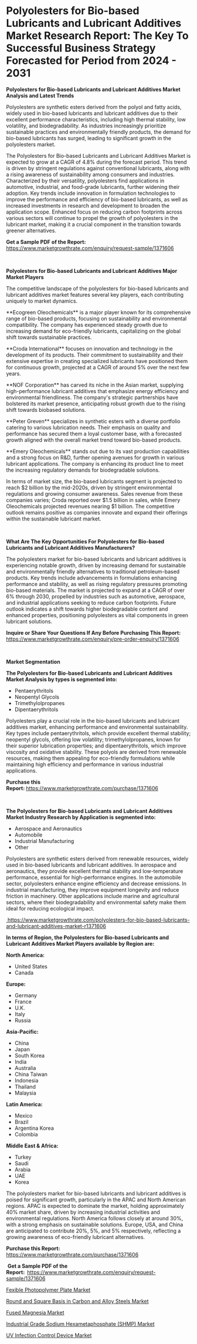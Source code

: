 <p><h1>Polyolesters for Bio-based Lubricants and Lubricant Additives Market Research Report: The Key To Successful Business Strategy Forecasted for Period from 2024 - 2031</h1></p><p><strong>Polyolesters for Bio-based Lubricants and Lubricant Additives Market Analysis and Latest Trends</strong></p>
<p><p>Polyolesters are synthetic esters derived from the polyol and fatty acids, widely used in bio-based lubricants and lubricant additives due to their excellent performance characteristics, including high thermal stability, low volatility, and biodegradability. As industries increasingly prioritize sustainable practices and environmentally friendly products, the demand for bio-based lubricants has surged, leading to significant growth in the polyolesters market.</p><p>The Polyolesters for Bio-based Lubricants and Lubricant Additives Market is expected to grow at a CAGR of 4.8% during the forecast period. This trend is driven by stringent regulations against conventional lubricants, along with a rising awareness of sustainability among consumers and industries. Characterized by their versatility, polyolesters find applications in automotive, industrial, and food-grade lubricants, further widening their adoption. Key trends include innovation in formulation technologies to improve the performance and efficiency of bio-based lubricants, as well as increased investments in research and development to broaden the application scope. Enhanced focus on reducing carbon footprints across various sectors will continue to propel the growth of polyolesters in the lubricant market, making it a crucial component in the transition towards greener alternatives.</p></p>
<p><strong>Get a Sample PDF of the Report:&nbsp;</strong> <a href="https://www.marketgrowthrate.com/enquiry/request-sample/1371606">https://www.marketgrowthrate.com/enquiry/request-sample/1371606</a></p>
<p>&nbsp;</p>
<p><strong>Polyolesters for Bio-based Lubricants and Lubricant Additives Major Market Players</strong></p>
<p><p>The competitive landscape of the polyolesters for bio-based lubricants and lubricant additives market features several key players, each contributing uniquely to market dynamics. </p><p>**Ecogreen Oleochemicals** is a major player known for its comprehensive range of bio-based products, focusing on sustainability and environmental compatibility. The company has experienced steady growth due to increasing demand for eco-friendly lubricants, capitalizing on the global shift towards sustainable practices.</p><p>**Croda International** focuses on innovation and technology in the development of its products. Their commitment to sustainability and their extensive expertise in creating specialized lubricants have positioned them for continuous growth, projected at a CAGR of around 5% over the next few years. </p><p>**NOF Corporation** has carved its niche in the Asian market, supplying high-performance lubricant additives that emphasize energy efficiency and environmental friendliness. The company's strategic partnerships have bolstered its market presence, anticipating robust growth due to the rising shift towards biobased solutions.</p><p>**Peter Greven** specializes in synthetic esters with a diverse portfolio catering to various lubrication needs. Their emphasis on quality and performance has secured them a loyal customer base, with a forecasted growth aligned with the overall market trend toward bio-based products.</p><p>**Emery Oleochemicals** stands out due to its vast production capabilities and a strong focus on R&D, further opening avenues for growth in various lubricant applications. The company is enhancing its product line to meet the increasing regulatory demands for biodegradable solutions.</p><p>In terms of market size, the bio-based lubricants segment is projected to reach $2 billion by the mid-2020s, driven by stringent environmental regulations and growing consumer awareness. Sales revenue from these companies varies; Croda reported over $1.5 billion in sales, while Emery Oleochemicals projected revenues nearing $1 billion. The competitive outlook remains positive as companies innovate and expand their offerings within the sustainable lubricant market.</p></p>
<p>&nbsp;</p>
<p><strong>What Are The Key Opportunities For Polyolesters for Bio-based Lubricants and Lubricant Additives Manufacturers?</strong></p>
<p><p>The polyolesters market for bio-based lubricants and lubricant additives is experiencing notable growth, driven by increasing demand for sustainable and environmentally friendly alternatives to traditional petroleum-based products. Key trends include advancements in formulations enhancing performance and stability, as well as rising regulatory pressures promoting bio-based materials. The market is projected to expand at a CAGR of over 6% through 2030, propelled by industries such as automotive, aerospace, and industrial applications seeking to reduce carbon footprints. Future outlook indicates a shift towards higher biodegradable content and enhanced properties, positioning polyolesters as vital components in green lubricant solutions.</p></p>
<p><strong>Inquire or Share Your Questions If Any Before Purchasing This Report:</strong> <a href="https://www.marketgrowthrate.com/enquiry/pre-order-enquiry/1371606">https://www.marketgrowthrate.com/enquiry/pre-order-enquiry/1371606</a></p>
<p>&nbsp;</p>
<p><strong>Market Segmentation</strong></p>
<p><strong>The Polyolesters for Bio-based Lubricants and Lubricant Additives Market Analysis by types is segmented into:</strong></p>
<p><ul><li>Pentaerythritols</li><li>Neopentyl Glycols</li><li>Trimethylolpropanes</li><li>Dipentaerythritols</li></ul></p>
<p><p>Polyolesters play a crucial role in the bio-based lubricants and lubricant additives market, enhancing performance and environmental sustainability. Key types include pentaerythritols, which provide excellent thermal stability; neopentyl glycols, offering low volatility; trimethylolpropanes, known for their superior lubrication properties; and dipentaerythritols, which improve viscosity and oxidative stability. These polyols are derived from renewable resources, making them appealing for eco-friendly formulations while maintaining high efficiency and performance in various industrial applications.</p></p>
<p><strong>Purchase this Report:&nbsp;</strong><a href="https://www.marketgrowthrate.com/purchase/1371606">https://www.marketgrowthrate.com/purchase/1371606</a></p>
<p>&nbsp;</p>
<p><strong>The Polyolesters for Bio-based Lubricants and Lubricant Additives Market Industry Research by Application is segmented into:</strong></p>
<p><ul><li>Aerospace and Aeronautics</li><li>Automobile</li><li>Industrial Manufacturing</li><li>Other</li></ul></p>
<p><p>Polyolesters are synthetic esters derived from renewable resources, widely used in bio-based lubricants and lubricant additives. In aerospace and aeronautics, they provide excellent thermal stability and low-temperature performance, essential for high-performance engines. In the automobile sector, polyolesters enhance engine efficiency and decrease emissions. In industrial manufacturing, they improve equipment longevity and reduce friction in machinery. Other applications include marine and agricultural sectors, where their biodegradability and environmental safety make them ideal for reducing ecological impact.</p></p>
<p><a href="https://www.marketgrowthrate.com/polyolesters-for-bio-based-lubricants-and-lubricant-additives-market-r1371606">&nbsp;https://www.marketgrowthrate.com/polyolesters-for-bio-based-lubricants-and-lubricant-additives-market-r1371606</a></p>
<p><strong>In terms of Region, the Polyolesters for Bio-based Lubricants and Lubricant Additives Market Players available by Region are:</strong></p>
<p>
    <p> <strong> North America: </strong>
        <ul>
            <li>United States</li>
            <li>Canada</li>
        </ul>
        </p> 
    <p> <strong> Europe: </strong>
        <ul>
            <li>Germany</li>
            <li>France</li>
            <li>U.K.</li>
            <li>Italy</li>
            <li>Russia</li>
        </ul>
        </p> 
    <p> <strong> Asia-Pacific: </strong>
        <ul>
            <li>China</li>
            <li>Japan</li>
            <li>South Korea</li>
            <li>India</li>
            <li>Australia</li>
            <li>China Taiwan</li>
            <li>Indonesia</li>
            <li>Thailand</li>
            <li>Malaysia</li>
        </ul>
        </p> 
    <p> <strong> Latin America: </strong>
        <ul>
            <li>Mexico</li>
            <li>Brazil</li>
            <li>Argentina Korea</li>
            <li>Colombia</li>
        </ul>
        </p> 
    <p> <strong> Middle East & Africa: </strong>
        <ul>
            <li>Turkey</li>
            <li>Saudi</li>
            <li>Arabia</li>
            <li>UAE</li>
            <li>Korea</li>
        </ul>
    </p>
    </p>
<p><p>The polyolesters market for bio-based lubricants and lubricant additives is poised for significant growth, particularly in the APAC and North American regions. APAC is expected to dominate the market, holding approximately 40% market share, driven by increasing industrial activities and environmental regulations. North America follows closely at around 30%, with a strong emphasis on sustainable solutions. Europe, USA, and China are anticipated to contribute 20%, 5%, and 5% respectively, reflecting a growing awareness of eco-friendly lubricant alternatives.</p></p>
<p><strong>Purchase this Report: </strong><a href="https://www.marketgrowthrate.com/purchase/1371606">https://www.marketgrowthrate.com/purchase/1371606</a></p>
<p>&nbsp;<strong>Get a Sample PDF of the Report:&nbsp;&nbsp;</strong><a href="https://www.marketgrowthrate.com/enquiry/request-sample/1371606">https://www.marketgrowthrate.com/enquiry/request-sample/1371606</a></p>
<p><strong></strong></p>
<p><p><a href="https://issuu.com/reportprime-2/docs/fexible-photopolymer-plate-market-s_f43565bb793f51">Fexible Photopolymer Plate Market</a></p><p><a href="https://medium.com/@afsanamia55/booming-round-and-square-basis-in-carbon-and-alloy-steels-market-sector-market-analysis-and-growth-d8a36eb5c1a5">Round and Square Basis in Carbon and Alloy Steels Market</a></p><p><a href="https://www.linkedin.com/pulse/deep-dive-fused-magnesia-market-itstrends-segmentation-competitive-nxjdf?trackingId=is%2BdgbpERMqXdPFRmSkhrg%3D%3D">Fused Magnesia Market</a></p><p><a href="https://issuu.com/reportprime-2/docs/industrial-grade-sodium-hexametapho_4f0e6fddc0946b">Industrial Grade Sodium Hexametaphosphate (SHMP) Market</a></p><p><a href="https://www.linkedin.com/pulse/uv-infection-control-device-market-trends-growth-outlook-2uvxc?trackingId=jWqiNchDRny5rTaJTYLksg%3D%3D">UV Infection Control Device Market</a></p></p>